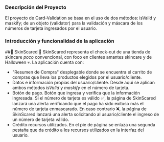 ### Descripción del Proyecto
El proyecto de Card-Validation se basa en el uso de dos métodos: isValid y maskify; de un objeto (validator) para la validación y máscara de los números de tarjeta ingresados por el usuario.
### Introducción y funcionalidad de la aplicación
##:jack_o_lantern: SkinScared :jack_o_lantern:
SkinScared representa el check-out de una tienda de skincare *poco* convencional, con foco en clientes amantes skincare y de Halloween :skull:.
La aplicación cuenta con: 
- "Resumen de Compra" desplegable donde se encuentra el carrito de compras que lleva los productos elegidos por el usuario/cliente.
- Datos e información propias del usuario/cliente. Desde aquí se aplican ambos métodos *isValid* y *maskify* en el número de tarjeta.
- Botón de pago. Botón que ingresa y verifica que la información ingresada.
Si el número de tarjeta es válido :white_check_mark:, la página de SkinScared lanzará una alerta verificando que el pago ha sido exitoso más el número de tarjeta enmascarado.
En caso contrario :x:, la página de SkinScared lanzará una alerta solicitando al usuario/cliente el ingreso de un número de tarjeta válido.
- Crédito recursos utilizados. En el pie de página se enlaza una segunda pestaña que da crédito a los recursos utilizados en la interfaz del usuario.
